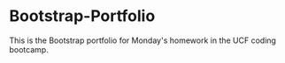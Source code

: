# Bootstrap-Portfolio
This is the Bootstrap portfolio for Monday's homework in the UCF coding bootcamp.
